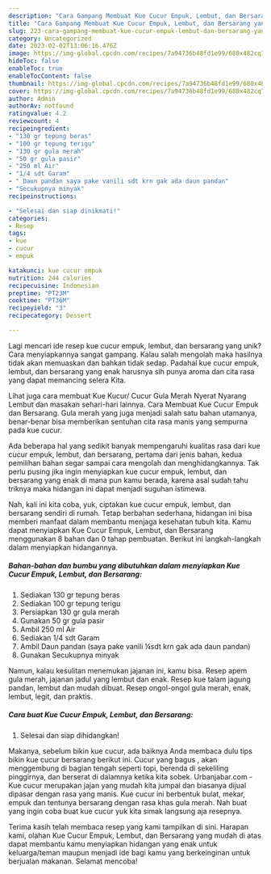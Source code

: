 ```yaml
---
description: "Cara Gampang Membuat Kue Cucur Empuk, Lembut, dan Bersarang yang Enak"
title: "Cara Gampang Membuat Kue Cucur Empuk, Lembut, dan Bersarang yang Enak"
slug: 223-cara-gampang-membuat-kue-cucur-empuk-lembut-dan-bersarang-yang-enak
category: Uncategorized
date: 2023-02-02T13:06:16.476Z
image: https://img-global.cpcdn.com/recipes/7a94736b48fd1e99/680x482cq70/kue-cucur-empuk-lembut-dan-bersarang-foto-resep-utama.jpg
hideToc: false
enableToc: true
enableTocContent: false
thumbnail: https://img-global.cpcdn.com/recipes/7a94736b48fd1e99/680x482cq70/kue-cucur-empuk-lembut-dan-bersarang-foto-resep-utama.jpg
cover: https://img-global.cpcdn.com/recipes/7a94736b48fd1e99/680x482cq70/kue-cucur-empuk-lembut-dan-bersarang-foto-resep-utama.jpg
author: Admin
authorAv: notfound
ratingvalue: 4.2
reviewcount: 4
recipeingredient:
- "130 gr tepung beras"
- "100 gr tepung terigu"
- "130 gr gula merah"
- "50 gr gula pasir"
- "250 ml Air"
- "1/4 sdt Garam"
- " Daun pandan saya pake vanili sdt krn gak ada daun pandan"
- "Secukupnya minyak"
recipeinstructions:

- "Selesai dan siap dinikmati!"
categories:
- Resep
tags:
- kue
- cucur
- empuk

katakunci: kue cucur empuk 
nutrition: 244 calories
recipecuisine: Indonesian
preptime: "PT23M"
cooktime: "PT36M"
recipeyield: "3"
recipecategory: Dessert

---
```





Lagi mencari ide resep kue cucur empuk, lembut, dan bersarang yang unik? Cara menyiapkannya sangat gampang. Kalau salah mengolah maka hasilnya tidak akan memuaskan dan bahkan tidak sedap. Padahal kue cucur empuk, lembut, dan bersarang yang enak harusnya sih punya aroma dan cita rasa yang dapat memancing selera Kita.





Lihat juga cara membuat Kue Kucur/ Cucur Gula Merah Nyerat Nyarang Lembut dan masakan sehari-hari lainnya. Cara Membuat Kue Cucur Empuk dan Bersarang. Gula merah yang juga menjadi salah satu bahan utamanya, benar-benar bisa memberikan sentuhan cita rasa manis yang sempurna pada kue cucur.

Ada beberapa hal yang sedikit banyak mempengaruhi kualitas rasa dari kue cucur empuk, lembut, dan bersarang, pertama dari jenis bahan, kedua pemilihan bahan segar sampai cara mengolah dan menghidangkannya. Tak perlu pusing jika ingin menyiapkan kue cucur empuk, lembut, dan bersarang yang enak di mana pun kamu berada, karena asal sudah tahu triknya maka hidangan ini dapat menjadi suguhan istimewa.






Nah, kali ini kita coba, yuk, ciptakan kue cucur empuk, lembut, dan bersarang sendiri di rumah. Tetap berbahan sederhana, hidangan ini bisa memberi manfaat dalam membantu menjaga kesehatan tubuh kita. Kamu dapat menyiapkan Kue Cucur Empuk, Lembut, dan Bersarang menggunakan 8 bahan dan 0 tahap pembuatan. Berikut ini langkah-langkah dalam menyiapkan hidangannya.

<!--inarticleads1-->

##### Bahan-bahan dan bumbu yang dibutuhkan dalam menyiapkan Kue Cucur Empuk, Lembut, dan Bersarang:

1. Sediakan 130 gr tepung beras
1. Sediakan 100 gr tepung terigu
1. Persiapkan 130 gr gula merah
1. Gunakan 50 gr gula pasir
1. Ambil 250 ml Air
1. Sediakan 1/4 sdt Garam
1. Ambil  Daun pandan (saya pake vanili ¼sdt krn gak ada daun pandan)
1. Gunakan Secukupnya minyak


Namun, kalau kesulitan menemukan jajanan ini, kamu bisa. Resep apem gula merah, jajanan jadul yang lembut dan enak. Resep kue talam jagung pandan, lembut dan mudah dibuat. Resep ongol-ongol gula merah, enak, lembut, legit, dan praktis. 

<!--inarticleads2-->

##### Cara buat Kue Cucur Empuk, Lembut, dan Bersarang:


1. Selesai dan siap dihidangkan!

Makanya, sebelum bikin kue cucur, ada baiknya Anda membaca dulu tips bikin kue cucur bersarang berikut ini. Cucur yang bagus , akan menggembung di bagian tengah seperti topi, berenda di sekeliling pinggirnya, dan berserat di dalamnya ketika kita sobek. Urbanjabar.com - Kue cucur merupakan jajan yang mudah kita jumpai dan biasanya dijual dipasar dengan rasa yang manis. Kue cucur ini berbentuk bulat, mekar, empuk dan tentunya bersarang dengan rasa khas gula merah. Nah buat yang ingin coba buat kue cucur yuk kita simak langsung aja resepnya. 

Terima kasih telah membaca resep yang kami tampilkan di sini. Harapan kami, olahan Kue Cucur Empuk, Lembut, dan Bersarang yang mudah di atas dapat membantu kamu menyiapkan hidangan yang enak untuk keluarga/teman maupun menjadi ide bagi kamu yang berkeinginan untuk berjualan makanan. Selamat mencoba!
